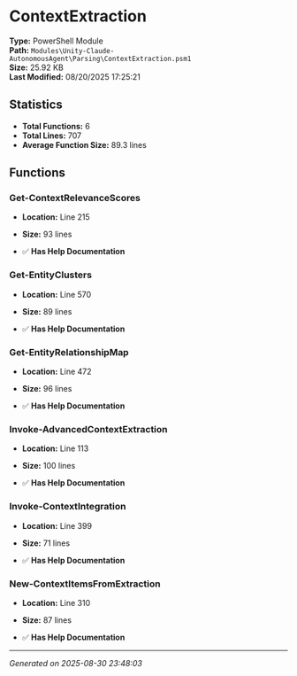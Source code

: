 # ContextExtraction

**Type:** PowerShell Module  
**Path:** `Modules\Unity-Claude-AutonomousAgent\Parsing\ContextExtraction.psm1`  
**Size:** 25.92 KB  
**Last Modified:** 08/20/2025 17:25:21  

## Statistics

- **Total Functions:** 6
- **Total Lines:** 707
- **Average Function Size:** 89.3 lines

## Functions


### Get-ContextRelevanceScores

- **Location:** Line 215
- **Size:** 93 lines

- ✅ **Has Help Documentation** 
### Get-EntityClusters

- **Location:** Line 570
- **Size:** 89 lines

- ✅ **Has Help Documentation** 
### Get-EntityRelationshipMap

- **Location:** Line 472
- **Size:** 96 lines

- ✅ **Has Help Documentation** 
### Invoke-AdvancedContextExtraction

- **Location:** Line 113
- **Size:** 100 lines

- ✅ **Has Help Documentation** 
### Invoke-ContextIntegration

- **Location:** Line 399
- **Size:** 71 lines

- ✅ **Has Help Documentation** 
### New-ContextItemsFromExtraction

- **Location:** Line 310
- **Size:** 87 lines

- ✅ **Has Help Documentation**

---
*Generated on 2025-08-30 23:48:03*
